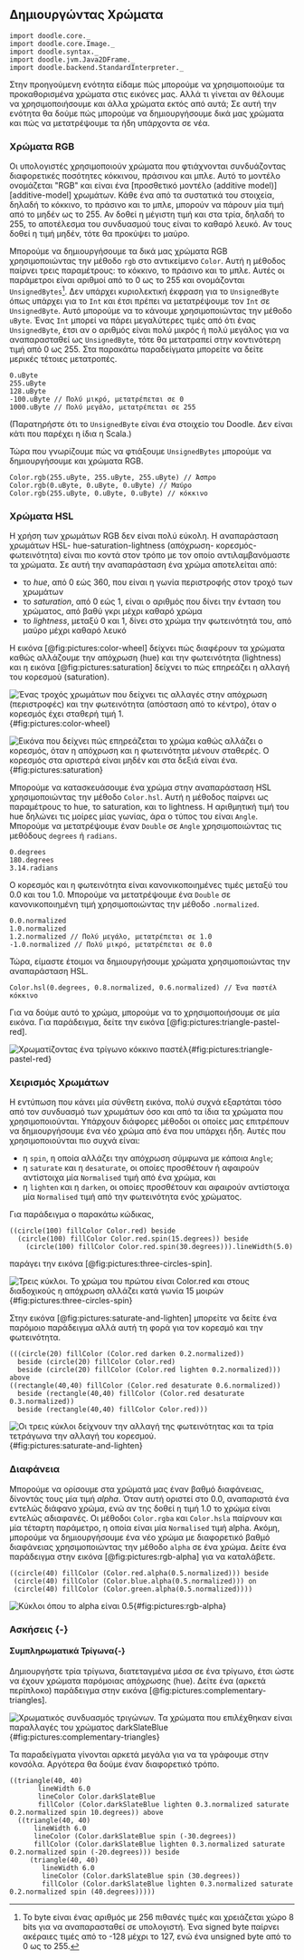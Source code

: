 ## Δημιουργώντας Xρώματα

```tut:invisible
import doodle.core._
import doodle.core.Image._
import doodle.syntax._
import doodle.jvm.Java2DFrame._
import doodle.backend.StandardInterpreter._
```

Στην προηγούμενη ενότητα είδαμε πώς μπορούμε να χρησιμοποιούμε τα προκαθορισμένα χρώματα στις εικόνες μας. Αλλά τι γίνεται αν θέλουμε να χρησιμοποιήσουμε και άλλα χρώματα εκτός από αυτά; Σε αυτή την ενότητα θα δούμε πώς μπορούμε να δημιουργήσουμε δικά μας χρώματα και πώς να μετατρέψουμε τα ήδη υπάρχοντα σε νέα.

### Χρώματα RGB

Οι υπολογιστές χρησιμοποιούν χρώματα που φτιάχνονται συνδυάζοντας διαφορετικές ποσότητες κόκκινου, πράσινου και μπλε. Αυτό το μοντέλο ονομάζεται "RGB" και είναι ένα [προσθετικό μοντέλο (additive model)][additive-model] χρωμάτων. Κάθε ένα από τα συστατικά του στοιχεία, δηλαδή το κόκκινο, το πράσινο και το μπλε, μπορούν να πάρουν μία τιμή από το μηδέν ως το 255. Αν δοθεί η μέγιστη τιμή και στα τρία, δηλαδή το 255, το αποτέλεσμα του συνδυασμού τους είναι το καθαρό λευκό. Αν τους δοθεί η τιμή μηδέν, τότε θα προκύψει το μαύρο.

Μπορούμε να δημιουργήσουμε τα δικά μας χρώματα RGB χρησιμοποιώντας την μέθοδο `rgb` στο αντικείμενο `Color`. Αυτή η μέθοδος παίρνει τρεις παραμέτρους: το κόκκινο, το πράσινο και το μπλε. Αυτές οι παράμετροι είναι αριθμοί από το 0 ως το 255 και ονομάζονται `UnsignedBytes`[^byte]. Δεν υπάρχει κυριολεκτική έκφραση για το `UnsignedByte` όπως υπάρχει για το `Int` και έτσι πρέπει να μετατρέψουμε τον `Int` σε `UnsignedByte`. Αυτό μπορούμε να το κάνουμε χρησιμοποιώντας την μέθοδο `uByte`. Ένας `Int` μπορεί να πάρει μεγαλύτερες τιμές από ότι ένας `UnsignedByte`, έτσι αν ο αριθμός είναι πολύ μικρός ή πολύ μεγάλος για να αναπαρασταθεί ως `UnsignedByte`, τότε θα μετατραπεί στην κοντινότερη τιμή από 0 ως 255. Στα παρακάτω παραδείγματα μπορείτε να δείτε μερικές τέτοιες μετατροπές.

```tut:book
0.uByte
255.uByte
128.uByte
-100.uByte // Πολύ μικρό, μετατρέπεται σε 0
1000.uByte // Πολύ μεγάλο, μετατρέπεται σε 255
```

(Παρατηρήστε ότι το `UnsignedByte` είναι ένα στοιχείο του Doodle. Δεν είναι κάτι που παρέχει η ίδια η Scala.)

Τώρα που γνωρίζουμε πώς να φτιάξουμε `UnsignedBytes` μπορούμε να δημιουργήσουμε και χρώματα RGB.

```tut:silent:book
Color.rgb(255.uByte, 255.uByte, 255.uByte) // Άσπρο
Color.rgb(0.uByte, 0.uByte, 0.uByte) // Μαύρο
Color.rgb(255.uByte, 0.uByte, 0.uByte) // κόκκινο
```

### Χρώματα HSL

Η χρήση των χρωμάτων RGB δεν είναι πολύ εύκολη. Η αναπαράσταση χρωμάτων HSL- hue-saturation-lightness (απόχρωση- κορεσμός- φωτεινότητα) είναι πιο κοντά στον τρόπο με τον οποίο αντιλαμβανόμαστε τα χρώματα. Σε αυτή την αναπαράσταση ένα χρώμα αποτελείται από:

- το *hue*, από 0 εώς 360, που είναι η γωνία περιστροφής στον τροχό των χρωμάτων
- το *saturation*, από 0 εώς 1, είναι ο αριθμός που δίνει την ένταση του χρώματος, από βαθύ γκρι μέχρι καθαρό χρώμα
- το *lightness*, μεταξύ 0 και 1, δίνει στο χρώμα την φωτεινότητά του, από μαύρο μέχρι καθαρό λευκό

Η εικόνα [@fig:pictures:color-wheel] δείχνει πώς διαφέρουν τα χρώματα καθώς αλλάζουμε την απόχρωση (hue) και την φωτεινότητα (lightness) και η εικόνα [@fig:pictures:saturation] δείχνει το πώς επηρεάζει η αλλαγή του κορεσμού (saturation).

![Ένας τροχός χρωμάτων που δείχνει τις αλλαγές στην απόχρωση (περιστροφές) και την φωτεινότητα (απόσταση από το κέντρο), όταν ο κορεσμός έχει σταθερή τιμή 1.](src/pages/pictures/color-wheel.pdf+svg){#fig:pictures:color-wheel}

![Εικόνα που δείχνει πώς επηρεάζεται το χρώμα καθώς αλλάζει ο κορεσμός, όταν η απόχρωση και η φωτεινότητα μένουν σταθερές. Ο κορεσμός στα αριστερά είναι μηδέν και στα δεξιά είναι ένα.](src/pages/pictures/saturation.pdf+svg){#fig:pictures:saturation}

Μπορούμε να κατασκευάσουμε ένα χρώμα στην αναπαράσταση HSL χρησιμοποιώντας την μέθοδο `Color.hsl`. Αυτή η μέθοδος παίρνει ως παραμέτρους το hue, το saturation, και το lightness. Η αριθμητική τιμή του hue δηλώνει τις μοίρες μίας γωνίας, άρα ο τύπος του είναι `Angle`. Μπορούμε να μετατρέψουμε έναν `Double` σε `Angle` χρησιμοποιώντας τις μεθόδους `degrees` ή `radians`.

```tut:book
0.degrees
180.degrees
3.14.radians
```

Ο κορεσμός και η φωτεινότητα είναι κανονικοποιημένες τιμές μεταξύ του 0.0 και του 1.0. Μπορούμε να μετατρέψουμε ένα `Double` σε κανονικοποιημένη τιμή χρησιμοποιώντας την μέθοδο `.normalized`.

```tut:book
0.0.normalized 
1.0.normalized
1.2.normalized // Πολύ μεγάλο, μετατρέπεται σε 1.0
-1.0.normalized // Πολύ μικρό, μετατρέπεται σε 0.0
```

Τώρα, είμαστε έτοιμοι να δημιουργήσουμε χρώματα χρησιμοποιώντας την αναπαράσταση HSL.

```tut:silent:book
Color.hsl(0.degrees, 0.8.normalized, 0.6.normalized) // Ένα παστέλ κόκκινο
```

Για να δούμε αυτό το χρώμα, μπορούμε να το χρησιμοποιήσουμε σε μία εικόνα. Για παράδειγμα, δείτε την εικόνα [@fig:pictures:triangle-pastel-red].

![Χρωματίζοντας ένα τρίγωνο κόκκινο παστέλ](./src/pages/pictures/triangle-pastel-red.pdf+svg){#fig:pictures:triangle-pastel-red}


### Χειρισμός Χρωμάτων

Η εντύπωση που κάνει μία σύνθετη εικόνα, πολύ συχνά εξαρτάται τόσο από τον συνδυασμό των χρωμάτων όσο και από τα ίδια τα χρώματα που χρησιμοποιούνται. Υπάρχουν διάφορες μέθοδοι οι οποίες μας επιτρέπουν να δημιουργήσουμε ένα νέο χρώμα από ένα που υπάρχει ήδη. Αυτές που χρησιμοποιούνται πιο συχνά είναι:

- η `spin`, η οποία αλλάζει την απόχρωση σύμφωνα με κάποια `Angle`;
- η `saturate` και η `desaturate`, οι οποίες προσθέτουν ή αφαιρούν αντίστοιχα μία `Normalised` τιμή από ένα χρώμα, και
- η `lighten` και η `darken`, οι οποίες προσθέτουν και αφαιρούν αντίστοιχα μία `Normalised` τιμή από την φωτεινότητα ενός χρώματος.

Για παράδειγμα ο παρακάτω κώδικας,

```tut:silent:book
((circle(100) fillColor Color.red) beside 
  (circle(100) fillColor Color.red.spin(15.degrees)) beside
    (circle(100) fillColor Color.red.spin(30.degrees))).lineWidth(5.0)
```

παράγει την εικόνα [@fig:pictures:three-circles-spin].

![Τρεις κύκλοι. Το χρώμα του πρώτου είναι Color.red και στους διαδοχικούς η απόχρωση αλλάζει κατά γωνία 15 μοιρών](./src/pages/pictures/three-circles-spin.pdf+svg){#fig:pictures:three-circles-spin}

Στην εικόνα  [@fig:pictures:saturate-and-lighten] μπορείτε να δείτε ένα παρόμοιο παράδειγμα αλλά αυτή τη φορά για τον κορεσμό και την φωτεινότητα.

```tut:silent:book
(((circle(20) fillColor (Color.red darken 0.2.normalized))
  beside (circle(20) fillColor Color.red)
  beside (circle(20) fillColor (Color.red lighten 0.2.normalized))) above
((rectangle(40,40) fillColor (Color.red desaturate 0.6.normalized)) 
  beside (rectangle(40,40) fillColor (Color.red desaturate 0.3.normalized))
  beside (rectangle(40,40) fillColor Color.red)))
```

![Οι τρεις κύκλοι δείχνουν την αλλαγή της φωτεινότητας και τα τρία τετράγωνα την αλλαγή του κορεσμού.](./src/pages/pictures/saturate-and-lighten.pdf+svg){#fig:pictures:saturate-and-lighten}

[^byte]: Το byte είναι ένας αριθμός με 256 πιθανές τιμές και χρειάζεται χώρο 8 bits για να αναπαρασταθεί σε υπολογιστή. Ένα signed byte παίρνει ακέραιες τιμές από το -128 μέχρι το 127, ενώ ένα unsigned byte από το 0 ως το 255.


### Διαφάνεια

Μπορούμε να ορίσουμε στα χρώματά μας έναν βαθμό διαφάνειας, δίνοντάς τους μία τιμή *alpha*. Όταν αυτή οριστεί στο 0.0, αναπαριστά ένα εντελώς διάφανο χρώμα, ενώ αν της δοθεί η τιμή 1.0 το χρώμα είναι εντελώς αδιαφανές. Οι μέθοδοι `Color.rgba` και `Color.hsla` παίρνουν και μία τέταρτη παράμετρο, η οποία είναι μία `Normalised` τιμή alpha. Ακόμη, μπορούμε να δημιουργήσουμε ένα νέο χρώμα με διαφορετικό βαθμό διαφάνειας χρησιμοποιώντας την μέθοδο `alpha` σε ένα χρώμα. Δείτε ένα παράδειγμα στην εικόνα [@fig:pictures:rgb-alpha] για να καταλάβετε.

```tut:silent:book
((circle(40) fillColor (Color.red.alpha(0.5.normalized))) beside
 (circle(40) fillColor (Color.blue.alpha(0.5.normalized))) on
 (circle(40) fillColor (Color.green.alpha(0.5.normalized))))
```

![Κύκλοι όπου το alpha είναι 0.5](./src/pages/pictures/rgb-alpha.pdf+svg){#fig:pictures:rgb-alpha}


### Ασκήσεις {-}

#### Συμπληρωματικά Τρίγωνα{-}

Δημιουργήστε τρία τρίγωνα, διατεταγμένα μέσα σε ένα τρίγωνο, έτσι ώστε να έχουν χρώματα παρόμοιας απόχρωσης (hue). Δείτε ένα (αρκετά περίπλοκο) παράδειγμα στην εικόνα [@fig:pictures:complementary-triangles].

![Χρωματικός συνδυασμός τριγώνων. Τα χρώματα που επιλέχθηκαν είναι παραλλαγές του χρώματος `darkSlateBlue`](./src/pages/pictures/complementary-triangles.pdf+svg){#fig:pictures:complementary-triangles}

<div class="solution">
Τα παραδείγματα γίνονται αρκετά μεγάλα για να τα γράφουμε στην κονσόλα. Αργότερα θα δούμε έναν διαφορετικό τρόπο.

```tut:book
((triangle(40, 40)
       lineWidth 6.0
       lineColor Color.darkSlateBlue
       fillColor (Color.darkSlateBlue lighten 0.3.normalized saturate 0.2.normalized spin 10.degrees)) above
  ((triangle(40, 40)
      lineWidth 6.0
      lineColor (Color.darkSlateBlue spin (-30.degrees))
      fillColor (Color.darkSlateBlue lighten 0.3.normalized saturate 0.2.normalized spin (-20.degrees))) beside
     (triangle(40, 40)
        lineWidth 6.0
        lineColor (Color.darkSlateBlue spin (30.degrees))
        fillColor (Color.darkSlateBlue lighten 0.3.normalized saturate 0.2.normalized spin (40.degrees)))))
```
</div>
